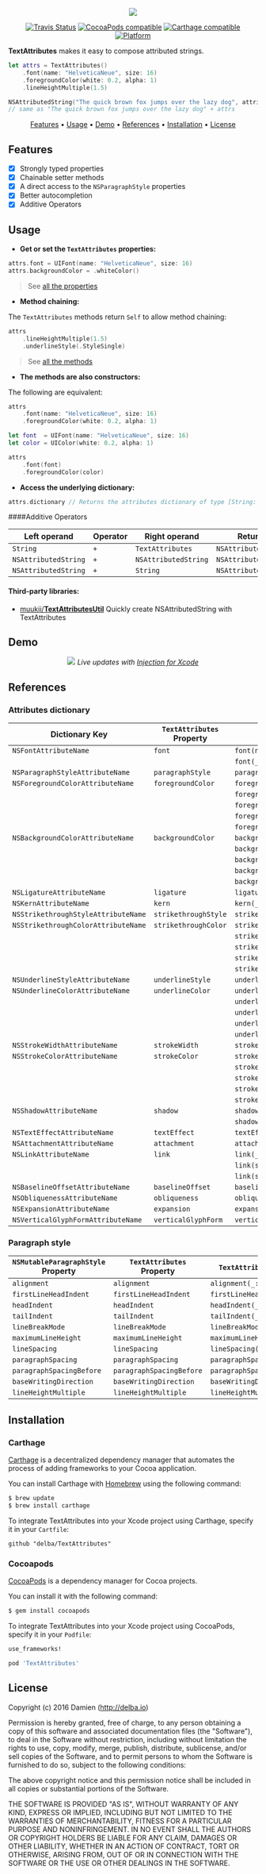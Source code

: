 <p align="center">
  <img src="https://raw.githubusercontent.com/delba/TextAttributes/assets/TextAttributes@2x.png">
</p>

<p align="center">
  <a href="https://travis-ci.org/delba/TextAttributes"><img alt="Travis Status" src="https://img.shields.io/travis/delba/TextAttributes.svg"/></a>
  <a href="https://img.shields.io/cocoapods/v/TextAttributes.svg"><img alt="CocoaPods compatible" src="https://img.shields.io/cocoapods/v/TextAttributes.svg"/></a>
  <a href="https://github.com/Carthage/Carthage"><img alt="Carthage compatible" src="https://img.shields.io/badge/Carthage-compatible-4BC51D.svg?style=flat"/></a>
  <a href="https://img.shields.io/cocoapods/p/TextAttributes.svg"><img alt="Platform" src="https://img.shields.io/cocoapods/p/TextAttributes.svg"/></a>
</p>

**TextAttributes** makes it easy to compose attributed strings.

```swift
let attrs = TextAttributes()
    .font(name: "HelveticaNeue", size: 16)
    .foregroundColor(white: 0.2, alpha: 1)
    .lineHeightMultiple(1.5)

NSAttributedString("The quick brown fox jumps over the lazy dog", attributes: attrs)
// same as "The quick brown fox jumps over the lazy dog" + attrs
```

<p align="center">
    <a href="#features">Features</a> • <a href="#usage">Usage</a> • <a href="#demo">Demo</a> • <a href="#references">References</a> • <a href="#installation">Installation</a> • <a href="#license">License</a>
</p>

## Features

- [x] Strongly typed properties
- [x] Chainable setter methods
- [x] A direct access to the `NSParagraphStyle` properties
- [x] Better autocompletion
- [x] Additive Operators

## Usage

- **Get or set the `TextAttributes` properties:**

```swift
attrs.font = UIFont(name: "HelveticaNeue", size: 16)
attrs.backgroundColor = .whiteColor()
```

> See [all the properties](#references)

- **Method chaining:**

The `TextAttributes` methods return `Self` to allow method chaining:

```swift
attrs
    .lineHeightMultiple(1.5)
    .underlineStyle(.StyleSingle)
```

> See [all the methods](#references)

- **The methods are also constructors:**

The following are equivalent:

```swift
attrs
    .font(name: "HelveticaNeue", size: 16)
    .foregroundColor(white: 0.2, alpha: 1)
```

```swift
let font  = UIFont(name: "HelveticaNeue", size: 16)
let color = UIColor(white: 0.2, alpha: 1)

attrs
    .font(font)
    .foregroundColor(color)
```

- **Access the underlying dictionary:**

```swift
attrs.dictionary // Returns the attributes dictionary of type [String: AnyObject]
```

####Additive Operators

| Left operand | Operator | Right operand | Returns |
| ------------ | -------- | ------------- | ------- |
| `String`   | `+` | `TextAttributes` | `NSAttributedString ` | 
| `NSAttributedString`   | `+` | `NSAttributedString ` | `NSAttributedString ` |
| `NSAttributedString `   | `+` | `String` |  `NSAttributedString ` |                    



#### Third-party libraries:

- [muukii/**TextAttributesUtil**](https://github.com/muukii/TextAttributesUtil) Quickly create NSAttributedString with TextAttributes

## Demo

<p align="center">
  <img src="https://raw.githubusercontent.com/delba/TextAttributes/assets/demo.gif" />
  <em>Live updates with <a href="https://github.com/johnno1962/injectionforxcode" alt="Injection for Xcode">Injection for Xcode</a></em>
</p>

## References

### Attributes dictionary

| Dictionary Key                      | `TextAttributes` Property | `TextAttributes` Method                                |
| ----------------------------------- | ------------------------- | ------------------------------------------------------ |
| `NSFontAttributeName`               | `font`                    | `font(name:size:)`                                     |
|                                     |                           | `font(_:)`                                             |
| `NSParagraphStyleAttributeName`     | `paragraphStyle`          | `paragraphStyle(_:)`                                   |
| `NSForegroundColorAttributeName`    | `foregroundColor`         | `foregroundColor(_:)`                                  |
|                                     |                           |  `foregroundColor(white:alpha:)`                       |
|                                     |                           | `foregroundColor(hue:saturation:brightness:alpha:)`    |
|                                     |                           | `foregroundColor(red:green:blue:alpha:)`               |
|                                     |                           | `foregroundColor(patternImage:)`                       |
| `NSBackgroundColorAttributeName`    | `backgroundColor`         | `backgroundColor(_:)`                                  |
|                                     |                           | `backgroundColor(white:alpha:)`                        |
|                                     |                           | `backgroundColor(hue:saturation:brightness:alpha:)`    |
|                                     |                           | `backgroundColor(red:green:blue:alpha:)`               |
|                                     |                           | `backgroundColor(patternImage:)`                       |
| `NSLigatureAttributeName`           | `ligature`                | `ligature(_:)`                                         |
| `NSKernAttributeName`               | `kern`                    | `kern(_:)`                                             |
| `NSStrikethroughStyleAttributeName` | `strikethroughStyle`      | `strikethroughStyle(_:)`                               |
| `NSStrikethroughColorAttributeName` | `strikethroughColor`      | `strikethroughColor(_:)`                               |
|                                     |                           | `strikethroughColor(white:alpha:)`                     |
|                                     |                           | `strikethroughColor(hue:saturation:brightness:alpha:)` |
|                                     |                           | `strikethroughColor(red:green:blue:alpha:)`            |
|                                     |                           | `strikethroughColor(patternImage:)`                    |
| `NSUnderlineStyleAttributeName`     | `underlineStyle`          | `underlineStyle(_:)`                                   |
| `NSUnderlineColorAttributeName`     | `underlineColor`          | `underlineColor(_:)`                                   |
|                                     |                           | `underlineColor(white:alpha:)`                         |
|                                     |                           | `underlineColor(hue:saturation:brightness:alpha:)`     |
|                                     |                           | `underlineColor(red:green:blue:alpha:)`                |
|                                     |                           | `underlineColor(patternImage:)`                        |
| `NSStrokeWidthAttributeName`        | `strokeWidth`             | `strokeWidth(_:)`                                      |
| `NSStrokeColorAttributeName`        | `strokeColor`             | `strokeColor(_:)`                                      |
|                                     |                           | `strokeColor(white:alpha:)`                            |
|                                     |                           | `strokeColor(hue:saturation:brightness:alpha:)`        |
|                                     |                           | `strokeColor(red:green:blue:alpha:)`                   |
|                                     |                           | `strokeColor(patternImage:)`                           |
| `NSShadowAttributeName`             | `shadow`                  | `shadow(_:)`                                           |
|                                     |                           | `shadow(color:offset:blurRadius:)`                     |
| `NSTextEffectAttributeName`         | `textEffect`              | `textEffect(_:)`                                       |
| `NSAttachmentAttributeName`         | `attachment`              | `attachment(_:)`                                       |
| `NSLinkAttributeName`               | `link`                    | `link(_:)`                                             |
|                                     |                           | `link(string:)`                                        |
|                                     |                           | `link(string:relativeToURL:)`                          |
| `NSBaselineOffsetAttributeName`     | `baselineOffset`          | `baselineOffset(_:)`                                   |
| `NSObliquenessAttributeName`        | `obliqueness`             | `obliqueness(_:)`                                      |
| `NSExpansionAttributeName`          | `expansion`               | `expansion(_:)`                                        |
| `NSVerticalGlyphFormAttributeName`  | `verticalGlyphForm`       | `verticalGlyphForm(_:)`                                |

### Paragraph style

| `NSMutableParagraphStyle` Property | `TextAttributes` Property | `TextAttributes` Method      |
| ---------------------------------- | ------------------------- | ---------------------------- |
| `alignment`                        | `alignment`               | `alignment(_:)`              |
| `firstLineHeadIndent`              | `firstLineHeadIndent`     | `firstLineHeadIndent(_:)`    |
| `headIndent`                       | `headIndent`              | `headIndent(_:)`             |
| `tailIndent`                       | `tailIndent`              | `tailIndent(_:)`             |
| `lineBreakMode`                    | `lineBreakMode`           | `lineBreakMode(_:)`          |
| `maximumLineHeight`                | `maximumLineHeight`       | `maximumLineHeight(_:)`      |
| `lineSpacing`                      | `lineSpacing`             | `lineSpacing(_:)`            |
| `paragraphSpacing`                 | `paragraphSpacing`        | `paragraphSpacing(_:)`       |
| `paragraphSpacingBefore`           | `paragraphSpacingBefore`  | `paragraphSpacingBefore(_:)` |
| `baseWritingDirection`             | `baseWritingDirection`    | `baseWritingDirection(_:)`   |
| `lineHeightMultiple`               | `lineHeightMultiple`      | `lineHeightMultiple(_:)`     |

## Installation

### Carthage

[Carthage](https://github.com/Carthage/Carthage) is a decentralized dependency manager that automates the process of adding frameworks to your Cocoa application.

You can install Carthage with [Homebrew](http://brew.sh/) using the following command:

```bash
$ brew update
$ brew install carthage
```

To integrate TextAttributes into your Xcode project using Carthage, specify it in your `Cartfile`:

```ogdl
github "delba/TextAttributes"
```

### Cocoapods

[CocoaPods](http://cocoapods.org) is a dependency manager for Cocoa projects.

You can install it with the following command:

```bash
$ gem install cocoapods
```

To integrate TextAttributes into your Xcode project using CocoaPods, specify it in your `Podfile`:

```ruby
use_frameworks!

pod 'TextAttributes'
```

## License

Copyright (c) 2016 Damien (http://delba.io)

Permission is hereby granted, free of charge, to any person obtaining a copy
of this software and associated documentation files (the "Software"), to deal
in the Software without restriction, including without limitation the rights
to use, copy, modify, merge, publish, distribute, sublicense, and/or sell
copies of the Software, and to permit persons to whom the Software is
furnished to do so, subject to the following conditions:

The above copyright notice and this permission notice shall be included in all
copies or substantial portions of the Software.

THE SOFTWARE IS PROVIDED "AS IS", WITHOUT WARRANTY OF ANY KIND, EXPRESS OR
IMPLIED, INCLUDING BUT NOT LIMITED TO THE WARRANTIES OF MERCHANTABILITY,
FITNESS FOR A PARTICULAR PURPOSE AND NONINFRINGEMENT. IN NO EVENT SHALL THE
AUTHORS OR COPYRIGHT HOLDERS BE LIABLE FOR ANY CLAIM, DAMAGES OR OTHER
LIABILITY, WHETHER IN AN ACTION OF CONTRACT, TORT OR OTHERWISE, ARISING FROM,
OUT OF OR IN CONNECTION WITH THE SOFTWARE OR THE USE OR OTHER DEALINGS IN THE
SOFTWARE.
